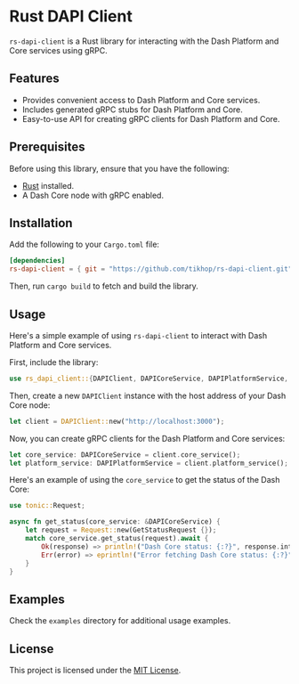 # Rust DAPI Client

`rs-dapi-client` is a Rust library for interacting with the Dash Platform and Core services using gRPC.

## Features

- Provides convenient access to Dash Platform and Core services.
- Includes generated gRPC stubs for Dash Platform and Core.
- Easy-to-use API for creating gRPC clients for Dash Platform and Core.

## Prerequisites

Before using this library, ensure that you have the following:

- [Rust](https://www.rust-lang.org/) installed.
- A Dash Core node with gRPC enabled.

## Installation

Add the following to your `Cargo.toml` file:

```toml
[dependencies]
rs-dapi-client = { git = "https://github.com/tikhop/rs-dapi-client.git" }
```

Then, run `cargo build` to fetch and build the library.

## Usage

Here's a simple example of using `rs-dapi-client` to interact with Dash Platform and Core services.

First, include the library:

```rust
use rs_dapi_client::{DAPIClient, DAPICoreService, DAPIPlatformService, GetStatusRequest};
```

Then, create a new `DAPIClient` instance with the host address of your Dash Core node:

```rust
let client = DAPIClient::new("http://localhost:3000");
```

Now, you can create gRPC clients for the Dash Platform and Core services:

```rust
let core_service: DAPICoreService = client.core_service();
let platform_service: DAPIPlatformService = client.platform_service();
```

Here's an example of using the `core_service` to get the status of the Dash Core:

```rust
use tonic::Request;

async fn get_status(core_service: &DAPICoreService) {
    let request = Request::new(GetStatusRequest {});
    match core_service.get_status(request).await {
        Ok(response) => println!("Dash Core status: {:?}", response.into_inner()),
        Err(error) => eprintln!("Error fetching Dash Core status: {:?}", error),
    }
}
```

## Examples

Check the `examples` directory for additional usage examples.

## License

This project is licensed under the [MIT License](LICENSE).